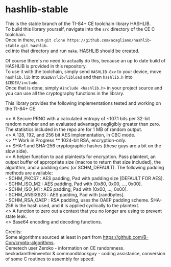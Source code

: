 # hashlib-stable

This is the stable branch of the TI-84+ CE toolchain library HASHLIB.  
To build this library yourself, navigate into the `src` directory of the CE C toolchain.  
Once in there, run `git clone https://github.com/acagliano/hashlib-stable.git hashlib`.  
cd into that directory and run `make`. HASHLIB should be created.  

Of course there's no need to actually do this, because an up to date build of HASHLIB is provided in this repository.  
To use it with the toolchain, simply send `HASHLIB.8xv` to your device, move `hashlib.lib` into `$CEDEV/lib/libload` and then `hashlib.h` into `$CEDEV/include`.  
Once that is done, simply `#include <hashlib.h>` in your project source and you can use all the cryptography functions in the library.  

This library provides the following implementations tested and working on the TI-84+ CE.  

<> A Secure PRNG with a calculated entropy of ~107.1 bits per 32-bit random number and an evaluated advantage negligibly greater than zero. The statistics included in the repo are for 1 MB of random output.  
<> A 128, 192, and 256 bit AES implementation, in CBC mode.  
<> ** Work in Progress ** 1024-bit RSA, encryption-only.  
<> SHA-1 and SHA-256 cryptographic hashes (these guys are a bit on the slow side).  
<> A helper function to pad plaintexts for encryption. Pass plaintext, an output buffer of appropriate size (macros to return that size included), the algorithm, and a padding spec (or SCHM_DEFAULT). The following padding methods are available:  
    - SCHM_PKCS7 : AES padding, Pad with padding size [DEFAULT FOR AES].  
    - SCHM_ISO_M2 : AES padding, Pad with [0x80, 0x00, ..., 0x00].  
    - SCHM_ISO_M1 : AES padding, Pad with [0x00, ..., 0x00].  
    - SCHM_ANSIX923 : AES padding, Pad with [randbytes].  
    - SCHM_RSA_OAEP : RSA padding, uses the OAEP padding scheme. SHA-256 is the hash used, and it is applied cyclically to the plaintext.  
<> A function to zero out a context that you no longer are using to prevent state leak.  
<> Base64 encoding and decoding functions.  

Credits:  
Some algorithms sourced at least in part from https://github.com/B-Con/crypto-algorithms.  
Cemetech user Zeroko - information on CE randomness.  
beckadamtheinventor & commandblockguy - coding assistance, conversion of some C routines to assembly for speed.  
